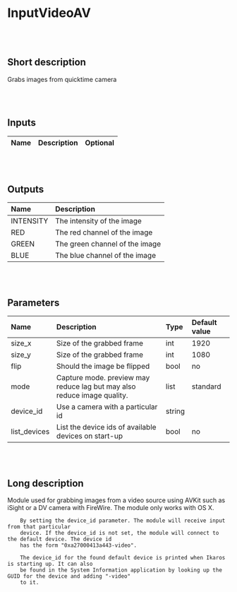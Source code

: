 # InputVideoAV


<br><br>
## Short description

Grabs images from quicktime camera

<br><br>

## Inputs

|Name|Description|Optional|
|:----|:-----------|:-------|

<br><br>

## Outputs

|Name|Description|
|:----|:-----------|
|INTENSITY|The intensity of the image|
|RED|The red channel of the image|
|GREEN|The green channel of the image|
|BLUE|The blue channel of the image|

<br><br>

## Parameters

|Name|Description|Type|Default value|
|:----|:-----------|:----|:-------------|
|size_x|Size of the grabbed frame|int|1920|
|size_y|Size of the grabbed frame|int|1080|
|flip|Should the image be flipped|bool|no|
|mode|Capture mode. preview may reduce lag but may also reduce image quality.|list|standard|
|device_id|Use a camera with a particular id|string||
|list_devices|List the device ids of available devices on start-up|bool|no|

<br><br>
## Long description
Module used for grabbing images from a video source using AVKit such
		as iSight or a DV camera with FireWire. The module only works with OS X.
        
        By setting the device_id parameter. The module will receive input from that particular
        device. If the device_id is not set, the module will connect to the default device. The device id 
        has the form "0xa27000413a443-video".
        
        The device_id for the found default device is printed when Ikaros is starting up. It can also
        be found in the System Information application by looking up the GUID for the device and adding "-video"
        to it.